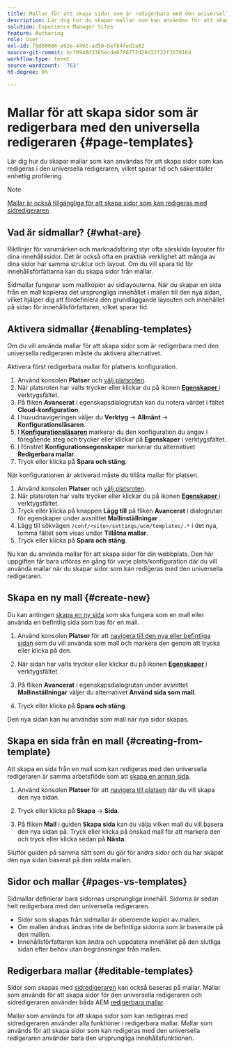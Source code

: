 ```yaml
---
title: Mallar för att skapa sidor som är redigerbara med den universella redigeraren
description: Lär dig hur du skapar mallar som kan användas för att skapa sidor som kan redigeras i den universella redigeraren, vilket sparar tid och säkerställer enhetlig profilering.
solution: Experience Manager Sites
feature: Authoring
role: User
exl-id: f0d60086-e92e-4492-ad50-bef84fed2a82
source-git-commit: bcf0940d3365ecde6788772d28d32f22f367816d
workflow-type: tm+mt
source-wordcount: '763'
ht-degree: 0%

---
```



# Mallar för att skapa sidor som är redigerbara med den universella redigeraren {#page-templates}

Lär dig hur du skapar mallar som kan användas för att skapa sidor som kan redigeras i den universella redigeraren, vilket sparar tid och säkerställer enhetlig profilering.

>[!NOTE]
>
>[Mallar är också tillgängliga för att skapa sidor som kan redigeras med sidredigeraren](/help/sites-cloud/authoring/page-editor/templates.md).

## Vad är sidmallar? {#what-are}

Riktlinjer för varumärken och marknadsföring styr ofta särskilda layouter för dina innehållssidor. Det är också ofta en praktisk verklighet att många av dina sidor har samma struktur och layout. Om du vill spara tid för innehållsförfattarna kan du skapa sidor från mallar.

Sidmallar fungerar som mallkopior av sidlayouterna. När du skapar en sida från en mall kopieras det ursprungliga innehållet i mallen till den nya sidan, vilket hjälper dig att fördefiniera den grundläggande layouten och innehållet på sidan för innehållsförfattaren, vilket sparar tid.

## Aktivera sidmallar {#enabling-templates}

Om du vill använda mallar för att skapa sidor som är redigerbara med den universella redigeraren måste du aktivera alternativet.

Aktivera först redigerbara mallar för platsens konfiguration.

1. Använd konsolen **Platser** och [välj platsroten](/help/sites-cloud/authoring/sites-console/introduction.md#selecting-resources).
1. När platsroten har valts trycker eller klickar du på ikonen [**Egenskaper** ](/help/sites-cloud/authoring/sites-console/page-properties.md) i verktygsfältet.
1. På fliken **Avancerat** i egenskapsdialogrutan kan du notera värdet i fältet **Cloud-konfiguration**.
1. I huvudnavigeringen väljer du **Verktyg** -> **Allmänt** -> **Konfigurationsläsaren**.
1. I **[Konfigurationsläsaren](/help/implementing/developing/introduction/configurations.md)** markerar du den konfiguration du angav i föregående steg och trycker eller klickar på **Egenskaper** i verktygsfältet.
1. I fönstret **Konfigurationsegenskaper** markerar du alternativet **Redigerbara mallar**.
1. Tryck eller klicka på **Spara och stäng**.

När konfigurationen är aktiverad måste du tillåta mallar för platsen.

1. Använd konsolen **Platser** och [välj platsroten](/help/sites-cloud/authoring/sites-console/introduction.md#selecting-resources).
1. När platsroten har valts trycker eller klickar du på ikonen [**Egenskaper** ](/help/sites-cloud/authoring/sites-console/page-properties.md) i verktygsfältet.
1. Tryck eller klicka på knappen **Lägg till** på fliken **Avancerat** i dialogrutan för egenskaper under avsnittet **Mallinställningar** .
1. Lägg till sökvägen `/conf/<site>/settings/wcm/templates/.*` i det nya, tomma fältet som visas under **Tillåtna mallar**.
1. Tryck eller klicka på **Spara och stäng**.

Nu kan du använda mallar för att skapa sidor för din webbplats. Den här uppgiften får bara utföras en gång för varje plats/konfiguration där du vill använda mallar när du skapar sidor som kan redigeras med den universella redigeraren.

## Skapa en ny mall {#create-new}

Du kan antingen [skapa en ny sida](/help/sites-cloud/authoring/sites-console/creating-pages.md) som ska fungera som en mall eller använda en befintlig sida som bas för en mall.

1. Använd konsolen **Platser** för att [navigera till den nya eller befintliga sidan](/help/sites-cloud/authoring/sites-console/introduction.md#selecting-resources) som du vill använda som mall och markera den genom att trycka eller klicka på den.

1. När sidan har valts trycker eller klickar du på ikonen [**Egenskaper** ](/help/sites-cloud/authoring/sites-console/page-properties.md) i verktygsfältet.

1. På fliken **Avancerat** i egenskapsdialogrutan under avsnittet **Mallinställningar** väljer du alternativet **Använd sida som mall**.

1. Tryck eller klicka på **Spara och stäng**.

Den nya sidan kan nu användas som mall när nya sidor skapas.

## Skapa en sida från en mall {#creating-from-template}

Att skapa en sida från en mall som kan redigeras med den universella redigeraren är samma arbetsflöde som att [skapa en annan sida](/help/sites-cloud/authoring/sites-console/creating-pages.md).

1. Använd konsolen **Platser** för att [navigera till platsen](/help/sites-cloud/authoring/sites-console/introduction.md#selecting-resources) där du vill skapa den nya sidan.

1. Tryck eller klicka på **Skapa** -> **Sida**.

1. På fliken **Mall** i guiden **Skapa sida** kan du välja vilken mall du vill basera den nya sidan på. Tryck eller klicka på önskad mall för att markera den och tryck eller klicka sedan på **Nästa**.

Slutför guiden på samma sätt som du gör för andra sidor och du har skapat den nya sidan baserat på den valda mallen.

## Sidor och mallar {#pages-vs-templates}

Sidmallar definierar bara sidornas ursprungliga innehåll. Sidorna är sedan helt redigerbara med den universella redigeraren.

* Sidor som skapas från sidmallar är oberoende kopior av mallen.
* Om mallen ändras ändras inte de befintliga sidorna som är baserade på den mallen.
* Innehållsförfattaren kan ändra och uppdatera innehållet på den slutliga sidan efter behov utan begränsningar från mallen.

## Redigerbara mallar {#editable-templates}

Sidor som skapas med [sidredigeraren](/help/sites-cloud/authoring/page-editor/introduction.md) kan också baseras på mallar. Mallar som används för att skapa sidor för den universella redigeraren och sidredigeraren använder båda AEM [redigerbara mallar](/help/implementing/developing/components/templates.md).

Mallar som används för att skapa sidor som kan redigeras med sidredigeraren använder alla funktioner i redigerbara mallar. Mallar som används för att skapa sidor som kan redigeras med den universella redigeraren använder bara den ursprungliga innehållsfunktionen.
